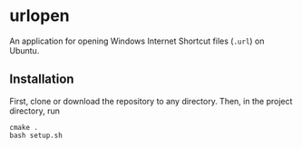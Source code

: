 # urlopen

An application for opening Windows Internet Shortcut files (`.url`) on Ubuntu.

## Installation
First, clone or download the repository to any directory.
Then, in the project directory, run 
```
cmake .
bash setup.sh
```